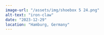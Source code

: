 ```yaml
---
image-url: "/assets/img/shoebox 5 24.png"
alt-text: "iron-claw"
date: "2023-12-29"
location: "Hamburg, Germany"
---
```


